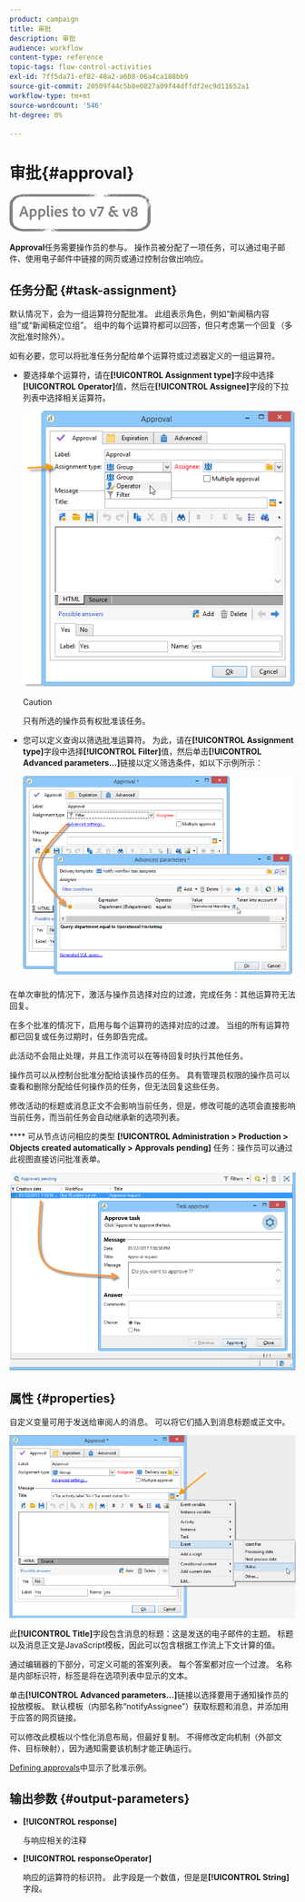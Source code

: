 ```yaml
---
product: campaign
title: 审批
description: 审批
audience: workflow
content-type: reference
topic-tags: flow-control-activities
exl-id: 7ff5da71-ef82-48a2-a608-06a4ca188bb9
source-git-commit: 20509f44c5b8e0827a09f44dffdf2ec9d11652a1
workflow-type: tm+mt
source-wordcount: '546'
ht-degree: 0%

---
```


# 审批{#approval}

![](../../assets/common.svg)

**Approval**&#x200B;任务需要操作员的参与。 操作员被分配了一项任务，可以通过电子邮件、使用电子邮件中链接的网页或通过控制台做出响应。

## 任务分配 {#task-assignment}

默认情况下，会为一组运算符分配批准。 此组表示角色，例如“新闻稿内容组”或“新闻稿定位组”。 组中的每个运算符都可以回答，但只考虑第一个回复（多次批准时除外）。

如有必要，您可以将批准任务分配给单个运算符或过滤器定义的一组运算符。

* 要选择单个运算符，请在&#x200B;**[!UICONTROL Assignment type]**&#x200B;字段中选择&#x200B;**[!UICONTROL Operator]**&#x200B;值，然后在&#x200B;**[!UICONTROL Assignee]**&#x200B;字段的下拉列表中选择相关运算符。

   ![](assets/s_advuser_validation_box_assign.png)

   >[!CAUTION]
   >
   >只有所选的操作员有权批准该任务。

* 您可以定义查询以筛选批准运算符。 为此，请在&#x200B;**[!UICONTROL Assignment type]**&#x200B;字段中选择&#x200B;**[!UICONTROL Filter]**&#x200B;值，然后单击&#x200B;**[!UICONTROL Advanced parameters...]**&#x200B;链接以定义筛选条件，如以下示例所示：

   ![](assets/s_advuser_validation_box_filter.png)

在单次审批的情况下，激活与操作员选择对应的过渡，完成任务：其他运算符无法回复。

在多个批准的情况下，启用与每个运算符的选择对应的过渡。 当组的所有运算符都已回复或任务过期时，任务即告完成。

此活动不会阻止处理，并且工作流可以在等待回复时执行其他任务。

操作员可以从控制台批准分配给该操作员的任务。 具有管理员权限的操作员可以查看和删除分配给任何操作员的任务，但无法回复这些任务。

修改活动的标题或消息正文不会影响当前任务，但是，修改可能的选项会直接影响当前任务，而当前任务会自动继承新的选项列表。

**** 可从节点访问相应的类型 **[!UICONTROL Administration > Production > Objects created automatically > Approvals pending]** 任务：操作员可以通过此视图直接访问批准表单。

![](assets/s_advuser_validation_from_console.png)

## 属性 {#properties}

自定义变量可用于发送给审阅人的消息。 可以将它们插入到消息标题或正文中。

![](assets/edit_validation.png)

此&#x200B;**[!UICONTROL Title]**&#x200B;字段包含消息的标题：这是发送的电子邮件的主题。 标题以及消息正文是JavaScript模板，因此可以包含根据工作流上下文计算的值。

通过编辑器的下部分，可定义可能的答案列表。 每个答案都对应一个过渡。 名称是内部标识符，标签是将在选项列表中显示的文本。

单击&#x200B;**[!UICONTROL Advanced parameters...]**&#x200B;链接以选择要用于通知操作员的投放模板。 默认模板（内部名称“notifyAssignee”）获取标题和消息，并添加用于应答的网页链接。

可以修改此模板以个性化消息布局，但最好复制。 不得修改定向机制（外部文件、目标映射），因为通知需要该机制才能正确运行。

[Defining approvals](defining-approvals.md)中显示了批准示例。

## 输出参数 {#output-parameters}

* **[!UICONTROL response]**

   与响应相关的注释

* **[!UICONTROL responseOperator]**

   响应的运算符的标识符。 此字段是一个数值，但是是&#x200B;**[!UICONTROL String]**&#x200B;字段。
